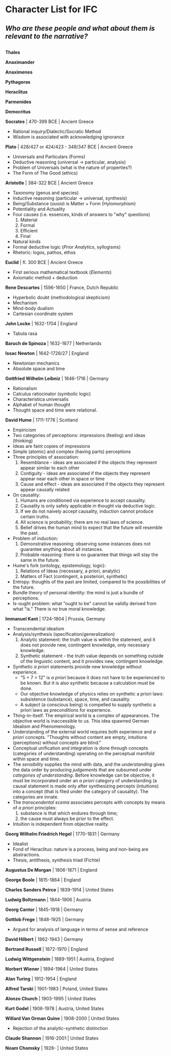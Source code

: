 # Character List for IFC

## *Who are these people and what about them is relevant to the narrative?* 

##

**Thales**

**Anaximander**

**Anaximenes**

**Pythagoras**

**Heraclitus**

**Parmenides**

**Democritus**

**Socrates** | 470-399 BCE | Ancient Greece

* Rational inquiry/Dialectic/Socratic Method
* Wisdom is associated with acknowledging ignorance

**Plato** | 428/427 or 424/423 - 348/347 BCE | Ancient Greece

* Universals and Particulars (Forms)
* Deductive reasoning (universal -> particular, analysis)
* Problem of Universals (what is the nature of properties?)
* The Form of The Good (ethics)

**Aristotle** | 384-322 BCE | Ancient Greece

* Taxonomy (genus and species)
* Inductive reasoning (particular -> universal, synthesis)
* Being/Substance (*ousia*) is Matter + Form (Hylomorphism)
* Potentiality and Actuality
* Four causes (i.e. essences, kinds of answers to "why" questions)
    1. Material
    2. Formal
    3. Efficient
    4. Final
* Natural kinds
* Formal deductive logic (*Prior Analytics*, syllogisms)
* Rhetoric: logos, pathos, ethos

**Euclid** | fl. 300 BCE | Ancient Greece

* First serious mathematical textbook (*Elements*)
* Axiomatic method + deduction

**Rene Descartes** | 1596-1650 | France, Dutch Republic

* Hyperbolic doubt (methodological skepticism)
* Mechanism
* Mind-body dualism
* Cartesian coordinate system

**John Locke** | 1632-1704 | England

* Tabula rasa

**Baruch de Spinoza** | 1632-1677 | Netherlands

**Issac Newton** | 1642-1726/27 | England

* Newtonian mechanics
* Absolute space and time

**Gottfried Wilhelm Leibniz** | 1646-1716 | Germany

* Rationalism
* Calculus ratiocinator (symbolic logic)
* Characteristica universalis
* Alphabet of human thought
* Thought space and time were relational.

**David Hume** | 1711-1776 | Scotland

* Empiricism
* Two categories of perceptions: impressions (feeling) and ideas (thinking)
* Ideas are faint copies of impressions
* Simple (atomic) and complex (having parts) perceptions
* Three principles of association:
    1. Resemblance - ideas are associated if the objects they represent appear similar to each other
    2. Contiguity - ideas are associated if the objects they represent appear near each other in space or time 
    3. Cause and effect - ideas are associated if the objects they represent appear causally related
* On causality:
    1. Humans are conditioned via experience to accept causality.
    2. Causality is only safely applicable in thought via deductive logic.
    3. If we do not naively accept causality, induction cannot produce certain truths.
    4. All science is probability; there are no real laws of science.
    5. Belief drives the human mind to expect that the future will resemble the past.
* Problem of induction:
    1. Demonstrative reasoning: observing some instances does not guarantee anything about all instances.
    2. Probable reasoning: there is no guarantee that things will stay the same in the future.
* Hume's fork (ontology, epistemology, logic):
    1. Relations of Ideas (necessary, a priori, analytic)
    2. Matters of Fact (contingent, a posteriori, synthetic)
* Entropy: thoughts of the past are limited, compared to the possibilities of the future.
* Bundle theory of personal identity: the mind is just a bundle of perceptions.
* Is-ought problem: what "ought to be" cannot be validly derived from what "is." There is no true moral knowledge.

**Immanuel Kant** | 1724-1804 | Prussia, Germany

* Transcendental idealism
* Analysis/synthesis (specification/generalization)
    1. Analytic statement: the truth value is within the statement, and it does not provide new, contingent knowledge, only necessary knowledge.
    2. Synthetic statement - the truth value depends on something outside of the linguistic content, and it provides new, contingent knowledge.
* Synthetic *a priori* statements provide new knowledge without experience.
    * "5 + 7 = 12" is *a priori* because it does not have to be experienced to be known. But it is also synthetic because a calculation must be done.
    * Our objective knowledge of physics relies on synthetic a priori laws: subsistence (substance), space, time, and causality.
    * A subject (a conscious being) is compelled to supply synthetic a priori laws as preconditions for experience.
* Thing-in-itself. The empirical world is a complex of appearances. The objective world is inaccessible to us. This idea spawned German Idealism and Phenomenology.
* Understanding of the external world requires both experience and *a priori* concepts. "Thoughts without content are empty, intuitions (perceptions) without concepts are blind."
* Conceptual unification and integration is done through concepts (categories of understanding) operating on the perceptual manifold within space and time.
* The *sensibility* supplies the mind with data, and the *understanding* gives the data order by producing *judgements* that are subsumed under *categories of understanding*. Before knowledge can be objective, it must be incorporated under an *a priori* category of understanding (a causal statement is made only after synthesizing percepts (intuitions) into a concept (that is filed under the category of causality). The categories are innate.
* The *transcendental scema* associates percepts with concepts by means of *a priori* principles:
    1. substance is that which endures through time;
    2. the cause must always be prior to the effect.
* Intuition is independent from objective reality.

**Georg Wilhelm Friedrich Hegel** | 1770-1831 | Germany

* Idealist
* Fond of Heraclitus: nature is a process, being and non-being are abstractions.
* Thesis, antithesis, synthesis triad (Fichte)

**Augustus De Morgan** | 1806-1871 | England

**George Boole** | 1815-1864 | England

**Charles Sanders Peirce** | 1839-1914 | United States

**Ludwig Boltzmann** | 1844-1906 | Austria

**Georg Cantor** | 1845-1918 | Germany

**Gottlob Frege** | 1848-1925 | Germany

* Argued for analysis of language in terms of sense and reference

**David Hilbert** | 1862-1943 | Germany

**Bertrand Russell** | 1872-1970 | England

**Ludwig Wittgenstein** | 1889-1951 | Austria, England

**Norbert Wiener** | 1894-1964 | United States

**Alan Turing** | 1912-1954 | England

**Alfred Tarski** | 1901-1983 | Poland, United States

**Alonzo Church** | 1903-1995 | United States

**Kurt Godel** | 1906-1978 | Austria, United States

**Willard Van Orman Quine** | 1908-2000 | United States

* Rejection of the analytic-synthetic distinction

**Claude Shannon** | 1916-2001 | United States

**Noam Chomsky** | 1928- | United States

